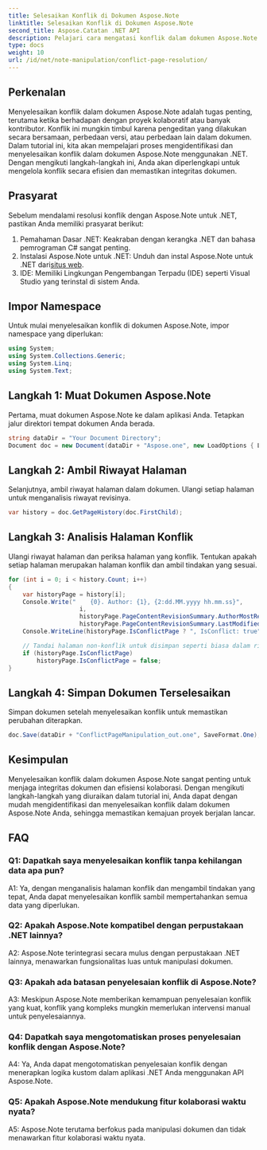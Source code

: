 ```yaml
---
title: Selesaikan Konflik di Dokumen Aspose.Note
linktitle: Selesaikan Konflik di Dokumen Aspose.Note
second_title: Aspose.Catatan .NET API
description: Pelajari cara mengatasi konflik dalam dokumen Aspose.Note menggunakan .NET. Panduan langkah demi langkah untuk penyelesaian konflik yang efisien.
type: docs
weight: 10
url: /id/net/note-manipulation/conflict-page-resolution/
---
```

## Perkenalan

Menyelesaikan konflik dalam dokumen Aspose.Note adalah tugas penting, terutama ketika berhadapan dengan proyek kolaboratif atau banyak kontributor. Konflik ini mungkin timbul karena pengeditan yang dilakukan secara bersamaan, perbedaan versi, atau perbedaan lain dalam dokumen. Dalam tutorial ini, kita akan mempelajari proses mengidentifikasi dan menyelesaikan konflik dalam dokumen Aspose.Note menggunakan .NET. Dengan mengikuti langkah-langkah ini, Anda akan diperlengkapi untuk mengelola konflik secara efisien dan memastikan integritas dokumen.

## Prasyarat

Sebelum mendalami resolusi konflik dengan Aspose.Note untuk .NET, pastikan Anda memiliki prasyarat berikut:

1. Pemahaman Dasar .NET: Keakraban dengan kerangka .NET dan bahasa pemrograman C# sangat penting.
2.  Instalasi Aspose.Note untuk .NET: Unduh dan instal Aspose.Note untuk .NET dari[situs web](https://releases.aspose.com/note/net/).
3. IDE: Memiliki Lingkungan Pengembangan Terpadu (IDE) seperti Visual Studio yang terinstal di sistem Anda.

## Impor Namespace

Untuk mulai menyelesaikan konflik di dokumen Aspose.Note, impor namespace yang diperlukan:

```csharp
using System;
using System.Collections.Generic;
using System.Linq;
using System.Text;
```

## Langkah 1: Muat Dokumen Aspose.Note

Pertama, muat dokumen Aspose.Note ke dalam aplikasi Anda. Tetapkan jalur direktori tempat dokumen Anda berada.

```csharp
string dataDir = "Your Document Directory";
Document doc = new Document(dataDir + "Aspose.one", new LoadOptions { LoadHistory = true });
```

## Langkah 2: Ambil Riwayat Halaman

Selanjutnya, ambil riwayat halaman dalam dokumen. Ulangi setiap halaman untuk menganalisis riwayat revisinya.

```csharp
var history = doc.GetPageHistory(doc.FirstChild);
```

## Langkah 3: Analisis Halaman Konflik

Ulangi riwayat halaman dan periksa halaman yang konflik. Tentukan apakah setiap halaman merupakan halaman konflik dan ambil tindakan yang sesuai.

```csharp
for (int i = 0; i < history.Count; i++)
{
    var historyPage = history[i];
    Console.Write("    {0}. Author: {1}, {2:dd.MM.yyyy hh.mm.ss}",
                    i,
                    historyPage.PageContentRevisionSummary.AuthorMostRecent,
                    historyPage.PageContentRevisionSummary.LastModifiedTime);
    Console.WriteLine(historyPage.IsConflictPage ? ", IsConflict: true" : string.Empty);

    // Tandai halaman non-konflik untuk disimpan seperti biasa dalam riwayat
    if (historyPage.IsConflictPage)
        historyPage.IsConflictPage = false;
}
```

## Langkah 4: Simpan Dokumen Terselesaikan

Simpan dokumen setelah menyelesaikan konflik untuk memastikan perubahan diterapkan.

```csharp
doc.Save(dataDir + "ConflictPageManipulation_out.one", SaveFormat.One);
```

## Kesimpulan

Menyelesaikan konflik dalam dokumen Aspose.Note sangat penting untuk menjaga integritas dokumen dan efisiensi kolaborasi. Dengan mengikuti langkah-langkah yang diuraikan dalam tutorial ini, Anda dapat dengan mudah mengidentifikasi dan menyelesaikan konflik dalam dokumen Aspose.Note Anda, sehingga memastikan kemajuan proyek berjalan lancar.

## FAQ

### Q1: Dapatkah saya menyelesaikan konflik tanpa kehilangan data apa pun?

A1: Ya, dengan menganalisis halaman konflik dan mengambil tindakan yang tepat, Anda dapat menyelesaikan konflik sambil mempertahankan semua data yang diperlukan.

### Q2: Apakah Aspose.Note kompatibel dengan perpustakaan .NET lainnya?

A2: Aspose.Note terintegrasi secara mulus dengan perpustakaan .NET lainnya, menawarkan fungsionalitas luas untuk manipulasi dokumen.

### Q3: Apakah ada batasan penyelesaian konflik di Aspose.Note?

A3: Meskipun Aspose.Note memberikan kemampuan penyelesaian konflik yang kuat, konflik yang kompleks mungkin memerlukan intervensi manual untuk penyelesaiannya.

### Q4: Dapatkah saya mengotomatiskan proses penyelesaian konflik dengan Aspose.Note?

A4: Ya, Anda dapat mengotomatiskan penyelesaian konflik dengan menerapkan logika kustom dalam aplikasi .NET Anda menggunakan API Aspose.Note.

### Q5: Apakah Aspose.Note mendukung fitur kolaborasi waktu nyata?

A5: Aspose.Note terutama berfokus pada manipulasi dokumen dan tidak menawarkan fitur kolaborasi waktu nyata.